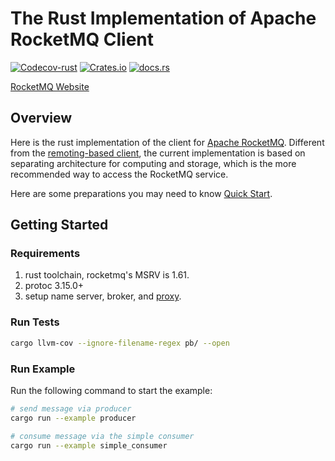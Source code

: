 # The Rust Implementation of Apache RocketMQ Client

[![Codecov-rust][codecov-rust-image]][codecov-url]
[![Crates.io][crates-image]][crates-url]
[![docs.rs][rust-doc-image]][rust-doc-url]

[RocketMQ Website](https://rocketmq.apache.org/)

## Overview

Here is the rust implementation of the client for [Apache RocketMQ](https://rocketmq.apache.org/). Different from the [remoting-based client](https://github.com/apache/rocketmq/tree/develop/client), the current implementation is based on separating architecture for computing and storage, which is the more recommended way to access the RocketMQ service.

Here are some preparations you may need to know [Quick Start](https://rocketmq.apache.org/docs/quickStart/02quickstart).

## Getting Started

### Requirements

1. rust toolchain, rocketmq's MSRV is 1.61.
2. protoc 3.15.0+
3. setup name server, broker, and [proxy](https://github.com/apache/rocketmq/tree/develop/proxy).

### Run Tests

```sh
cargo llvm-cov --ignore-filename-regex pb/ --open
```

### Run Example

Run the following command to start the example:

```sh
# send message via producer
cargo run --example producer

# consume message via the simple consumer
cargo run --example simple_consumer
```

[codecov-rust-image]: https://img.shields.io/codecov/c/gh/apache/rocketmq-clients/master?flag=rust&label=Rust%20Coverage&logo=codecov
[codecov-url]: https://app.codecov.io/gh/apache/rocketmq-clients
[crates-image]: https://img.shields.io/crates/v/rocketmq.svg
[crates-url]: https://crates.io/crates/rocketmq
[rust-doc-image]: https://img.shields.io/docsrs/rocketmq
[rust-doc-url]: https://docs.rs/rocketmq
